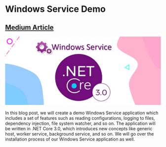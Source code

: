 # Windows Service Demo

## [Medium Article](https://codeburst.io/create-a-windows-service-app-in-net-core-3-0-5ecb29fb5ad0)

<img src="./windows-service.png" width="650">

In this blog post, we will create a demo Windows Service application which includes a set of features such as reading configurations, logging to files, dependency injection, file system watcher, and so on. The application will be written in .NET Core 3.0, which introduces new concepts like generic host, worker service, background service, and so on. We will go over the installation process of our Windows Service application as well.
